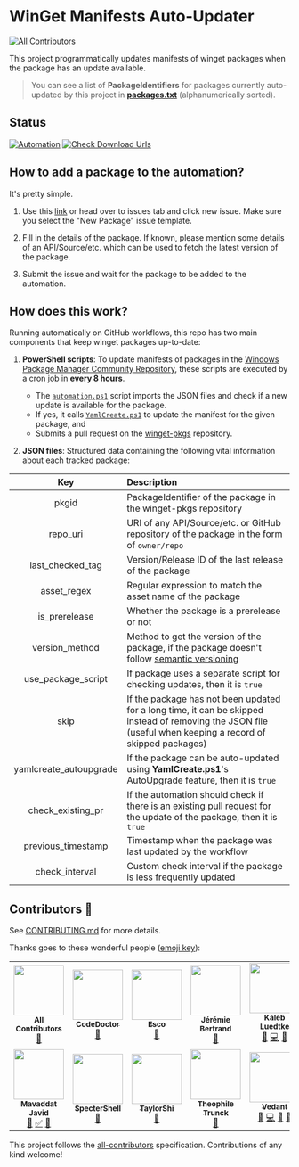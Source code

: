 # WinGet Manifests Auto-Updater
<!-- ALL-CONTRIBUTORS-BADGE:START - Do not remove or modify this section -->
[![All Contributors](https://img.shields.io/badge/all_contributors-13-orange.svg?style=flat-square)](#contributors-)
<!-- ALL-CONTRIBUTORS-BADGE:END -->

This project programmatically updates manifests of winget packages when the package has an update available.

> You can see a list of **PackageIdentifiers** for packages currently auto-updated by this project in [**packages.txt**](./packages.txt) (alphanumerically sorted).

## Status

[![Automation](https://github.com/vedantmgoyal2009/winget-pkgs-automation/actions/workflows/automation.yml/badge.svg)](./actions/workflows/automation.yml)
[![Check Download Urls](https://github.com/vedantmgoyal2009/winget-pkgs-automation/actions/workflows/check-download-urls.yml/badge.svg)](./actions/workflows/check-download-urls.yml)

## How to add a package to the automation?

It's pretty simple.

1. Use this [link](https://github.com/vedantmgoyal2009/winget-pkgs-automation/issues/new?assignees=vedantmgoyal2009&labels=new+package&template=package_request.yml&title=%5BNew+Package%5D%3A+) or head over to issues tab and click new issue. Make sure you select the "New Package" issue template.

2. Fill in the details of the package. If known, please mention some details of an API/Source/etc. which can be used to fetch the latest version of the package.

3. Submit the issue and wait for the package to be added to the automation.

## How does this work?

Running automatically on GitHub workflows, this repo has two main components that keep winget packages up-to-date:

1. **PowerShell scripts**: To update manifests of packages in the [Windows Package Manager Community Repository](https://github.com/microsoft/winget-pkgs), these scripts are executed by a cron job in **every 8 hours**.
    - The [`automation.ps1`](./scripts/Automation.ps1) script imports the JSON files and check if a new update is available for the package.
    - If yes, it calls [`YamlCreate.ps1`](./scripts) to update the manifest for the given package, and
    - Submits a pull request on the [winget-pkgs](https://github.com/microsoft/winget-pkgs) repository.

2. **JSON files**: Structured data containing the following vital information about each tracked package:

|  Key  | Description |
| :---: | :--- |
| pkgid | PackageIdentifier of the package in the winget-pkgs repository |
| repo_uri | URI of any API/Source/etc. or GitHub repository of the package in the form of `owner/repo` |
| last_checked_tag | Version/Release ID of the last release of the package |
| asset_regex | Regular expression to match the asset name of the package |
| is_prerelease | Whether the package is a prerelease or not |
| version_method | Method to get the version of the package, if the package doesn't follow [semantic versioning](https://semver.org) |
| use_package_script | If package uses a separate script for checking updates, then it is `true` |
| skip | If the package has not been updated for a long time, it can be skipped instead of removing the JSON file (useful when keeping a record of skipped packages) |
| yamlcreate_autoupgrade | If the package can be auto-updated using **YamlCreate.ps1**'s AutoUpgrade feature, then it is `true` |
| check_existing_pr | If the automation should check if there is an existing pull request for the update of the package, then it is `true` |
| previous_timestamp | Timestamp when the package was last updated by the workflow |
| check_interval | Custom check interval if the package is less frequently updated |

## Contributors 🎉

See [CONTRIBUTING.md](./CONTRIBUTING.md) for more details.

Thanks goes to these wonderful people ([emoji key](https://allcontributors.org/docs/en/emoji-key)):

<!-- ALL-CONTRIBUTORS-LIST:START - Do not remove or modify this section -->
<!-- prettier-ignore-start -->
<!-- markdownlint-disable -->
<table>
  <tr>
    <td align="center"><a href="https://allcontributors.org"><img src="https://avatars.githubusercontent.com/u/46410174?v=4?s=90" width="90px;" alt=""/><br /><sub><b>All Contributors</b></sub></a><br /><a href="https://github.com/vedantmgoyal2009/winget-pkgs-automation/commits?author=all-contributors" title="Documentation">📖</a></td>
    <td align="center"><a href="https://linwood.dev"><img src="https://avatars.githubusercontent.com/u/20452814?v=4?s=90" width="90px;" alt=""/><br /><sub><b>CodeDoctor</b></sub></a><br /><a href="#ideas-CodeDoctorDE" title="Ideas, Planning, & Feedback">🤔</a></td>
    <td align="center"><a href="https://github.com/OfficialEsco"><img src="https://avatars.githubusercontent.com/u/15158490?v=4?s=90" width="90px;" alt=""/><br /><sub><b>Esco</b></sub></a><br /><a href="#ideas-OfficialEsco" title="Ideas, Planning, & Feedback">🤔</a></td>
    <td align="center"><a href="https://laedit.net"><img src="https://avatars.githubusercontent.com/u/871092?v=4?s=90" width="90px;" alt=""/><br /><sub><b>Jérémie Bertrand</b></sub></a><br /><a href="#ideas-laedit" title="Ideas, Planning, & Feedback">🤔</a></td>
    <td align="center"><a href="https://github.com/Trenly"><img src="https://avatars.githubusercontent.com/u/12611259?v=4?s=90" width="90px;" alt=""/><br /><sub><b>Kaleb Luedtke</b></sub></a><br /><a href="https://github.com/vedantmgoyal2009/winget-pkgs-automation/issues?q=author%3ATrenly" title="Bug reports">🐛</a> <a href="https://github.com/vedantmgoyal2009/winget-pkgs-automation/commits?author=Trenly" title="Code">💻</a> <a href="#ideas-Trenly" title="Ideas, Planning, & Feedback">🤔</a></td>
    <td align="center"><a href="https://github.com/KaranKad"><img src="https://avatars.githubusercontent.com/u/71691514?v=4?s=90" width="90px;" alt=""/><br /><sub><b>Karan09</b></sub></a><br /><a href="#ideas-KaranKad" title="Ideas, Planning, & Feedback">🤔</a></td>
    <td align="center"><a href="https://github.com/ItzLevvie"><img src="https://avatars.githubusercontent.com/u/11600822?v=4?s=90" width="90px;" alt=""/><br /><sub><b>Levvie - she/her</b></sub></a><br /><a href="#ideas-ItzLevvie" title="Ideas, Planning, & Feedback">🤔</a></td>
  </tr>
  <tr>
    <td align="center"><a href="http://mavaddat.ca"><img src="https://avatars.githubusercontent.com/u/5055400?v=4?s=90" width="90px;" alt=""/><br /><sub><b>Mavaddat Javid</b></sub></a><br /><a href="https://github.com/vedantmgoyal2009/winget-pkgs-automation/commits?author=mavaddat" title="Documentation">📖</a> <a href="#tutorial-mavaddat" title="Tutorials">✅</a> <a href="#ideas-mavaddat" title="Ideas, Planning, & Feedback">🤔</a></td>
    <td align="center"><a href="https://github.com/SpecterShell"><img src="https://avatars.githubusercontent.com/u/56779163?v=4?s=90" width="90px;" alt=""/><br /><sub><b>SpecterShell</b></sub></a><br /><a href="#ideas-SpecterShell" title="Ideas, Planning, & Feedback">🤔</a></td>
    <td align="center"><a href="https://www.cnblogs.com/taylorshi/"><img src="https://avatars.githubusercontent.com/u/1883138?v=4?s=90" width="90px;" alt=""/><br /><sub><b>TaylorShi</b></sub></a><br /><a href="#ideas-TaylorShi" title="Ideas, Planning, & Feedback">🤔</a></td>
    <td align="center"><a href="https://github.com/ttrunck"><img src="https://avatars.githubusercontent.com/u/3114711?v=4?s=90" width="90px;" alt=""/><br /><sub><b>Theophile Trunck</b></sub></a><br /><a href="https://github.com/vedantmgoyal2009/winget-pkgs-automation/issues?q=author%3Attrunck" title="Bug reports">🐛</a></td>
    <td align="center"><a href="https://bittu.eu.org"><img src="https://avatars.githubusercontent.com/u/83997633?v=4?s=90" width="90px;" alt=""/><br /><sub><b>Vedant</b></sub></a><br /><a href="https://github.com/vedantmgoyal2009/winget-pkgs-automation/issues?q=author%3Avedantmgoyal2009" title="Bug reports">🐛</a> <a href="https://github.com/vedantmgoyal2009/winget-pkgs-automation/commits?author=vedantmgoyal2009" title="Code">💻</a> <a href="#ideas-vedantmgoyal2009" title="Ideas, Planning, & Feedback">🤔</a> <a href="https://github.com/vedantmgoyal2009/winget-pkgs-automation/pulls?q=is%3Apr+reviewed-by%3Avedantmgoyal2009" title="Reviewed Pull Requests">👀</a></td>
    <td align="center"><a href="https://github.com/hmmwhatsthisdo"><img src="https://avatars.githubusercontent.com/u/2093321?v=4?s=90" width="90px;" alt=""/><br /><sub><b>hmmwhatsthisdo</b></sub></a><br /><a href="#ideas-hmmwhatsthisdo" title="Ideas, Planning, & Feedback">🤔</a></td>
  </tr>
</table>

<!-- markdownlint-restore -->
<!-- prettier-ignore-end -->

<!-- ALL-CONTRIBUTORS-LIST:END -->

This project follows the [all-contributors](https://github.com/all-contributors/all-contributors) specification. Contributions of any kind welcome!
